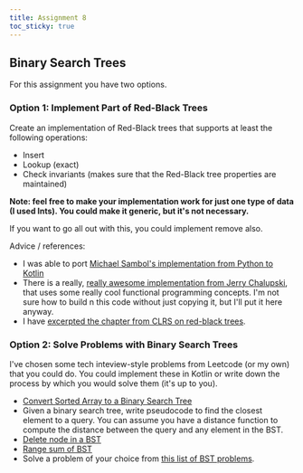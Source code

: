 ```yaml
---
title: Assignment 8
toc_sticky: true 
---
```


## Binary Search Trees

For this assignment you have two options.

### Option 1: Implement Part of Red-Black Trees

Create an implementation of Red-Black trees that supports at least the following operations:
* Insert
* Lookup (exact)
* Check invariants (makes sure that the Red-Black tree properties are maintained)

**Note: feel free to make your implementation work for just one type of data (I used Ints).  You could make it generic, but it's not necessary.**

If you want to go all out with this, you could implement remove also.

Advice / references:
* I was able to port [Michael Sambol's implementation from Python to Kotlin](https://github.com/msambol/dsa/blob/master/trees/red_black_tree.py)
* There is a really, [really awesome implementation from Jerry Chalupski](https://gist.github.com/chalup/bf39da54a14005c569ef514c3ce5ceb5), that uses some really cool functional programming concepts.  I'm not sure how to build n this code without just copying it, but I'll put it here anyway.
* I have [excerpted the chapter from CLRS on red-black trees](rb-trees-clrs.pdf).

### Option 2: Solve Problems with Binary Search Trees

I've chosen some tech inteview-style problems from Leetcode (or my own) that you could do.  You could implement these in Kotlin or write down the process by which you would solve them (it's up to you).

* [Convert Sorted Array to a Binary Search Tree](https://leetcode.com/problems/convert-sorted-array-to-binary-search-tree/description/)
* Given a binary search tree, write pseudocode to find the closest element to a query.  You can assume you have a distance function to compute the distance between the query and any element in the BST.
* [Delete node in a BST](https://leetcode.com/problems/delete-node-in-a-bst/description/)
* [Range sum of BST](https://leetcode.com/problems/range-sum-of-bst/description/)
* Solve a problem of your choice from [this list of BST problems](https://leetcode.com/tag/binary-search-tree/).